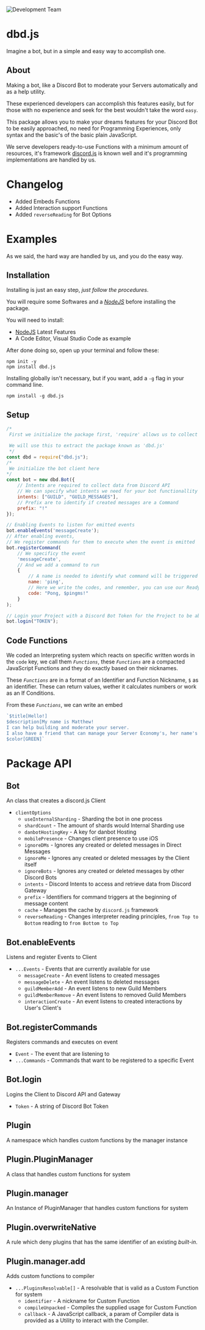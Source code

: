 ![Development Team](https://cdn.discordapp.com/banners/773352845738115102/dda8de5075c9e54067feca72bf38546e.png?size=4096)

# dbd.js
 Imagine a bot, but in a simple and easy way to accomplish one.

## About
Making a bot, like a Discord Bot to moderate your Servers automatically and as a help utility. 

These experienced developers can accomplish this features easily, but for those with no experience and seek for the best wouldn't take the word `easy`.

This package allows you to make your dreams features for your Discord Bot to be easily approached, no need for Programming Experiences, only syntax and the basic's of the basic plain JavaScript.

We serve developers ready-to-use Functions with a minimum amount of resources, it's framework [discord.js](https://github.com/discordjs/discord.js) is known well and it's programming implementations are handled by us.

# Changelog
- Added Embeds Functions
- Added Interaction support Functions
- Added `reverseReading` for Bot Options

# Examples
As we said, the hard way are handled by us, and you do the easy way.

## Installation
Installing is just an easy step, *just follow the procedures*.

You will require some Softwares and a *[NodeJS](https://nodejs.org)* before installing the package. 

You will need to install:

- [NodeJS](https://nodejs.org) Latest Features
- A Code Editor, Visual Studio Code as example

After done doing so, open up your terminal and follow these:

```
npm init -y
npm install dbd.js
```
Installing globally isn't necessary, but if you want, add a `-g` flag in your command line.
```
npm install -g dbd.js
```
## Setup
```js
/*
 First we initialize the package first, 'require' allows us to collect modules from other Files and Packages.

 We will use this to extract the package known as 'dbd.js'
 */
const dbd = require("dbd.js");
/*
 We initialize the bot client here
*/
const bot = new dbd.Bot({
    // Intents are required to collect data from Discord API
    // We can specify what intents we need for your bot functionallity's
    intents: ["GUILD", "GUILD_MESSAGES"],
    // Prefix are to identify if created messages are a Command
    prefix: "!"
});

// Enabling Events to listen for emitted events
bot.enableEvents('messageCreate');
// After enabling events,
// We register commands for them to execute when the event is emitted
bot.registerCommand(
    // We specificy the event
    'messageCreate',
    // And we add a command to run
    {
        // A name is needed to identify what command will be triggered
        name: 'ping',
        // Here we write the codes, and remember, you can use our Ready-to-use Functions
        code: "Pong, $pingms!"
    }
);

// Login your Project with a Discord Bot Token for the Project to be able to interact with your Bot
bot.login("TOKEN");
```

## Code Functions
We coded an Interpreting system which reacts on specific written words in the `code` key, we call them *`Functions`*, these *`Functions`* are a compacted JavaScript Functions and they do exactly based on their nicknames.

These *`Functions`* are in a format of an Identifier and Function Nickname, `$` as an identifier. These can return values, wether it calculates numbers or work as an If Conditions.

From these *`Functions`*, we can write an embed
```js
`$title[Hello!]
$description[My name is Matthew!
I can help building and moderate your server.
I also have a friend that can manage your Server Economy's, her name's Liz.]
$color[GREEN]`
```

# Package API
## Bot
An class that creates a discord.js Client
- `clientOptions`
    - `useInternalSharding` - Sharding the bot in one process
    - `shardCount` - The amount of shards would Internal Sharding use
    - `danbotHostingKey` - A key for danbot Hosting
    - `mobilePresence` - Changes client presence to use iOS
    - `ignoreDMs` - Ignores any created or deleted messages in Direct Messages
    - `ignoreMe` - Ignores any created or deleted messages by the Client itself
    - `ignoreBots` - Ignores any created or deleted messages by other Discord Bots
    - `intents` - Discord Intents to access and retrieve data from Discord Gateway
    - `prefix` - Identifiers for command triggers at the beginning of message content
    - `cache` - Manages the cache by `discord.js` framework
    - `reverseReading` - Changes interpreter reading principles, `from Top to Bottom` reading to `from Bottom to Top`
## Bot.enableEvents
Listens and register Events to Client
- `...Events` - Events that are currently available for use
    - `messageCreate` - An event listens to created messages
    - `messageDelete` - An event listens to deleted messages
    - `guildMemberAdd` - An event listens to new Guild Members
    - `guildMemberRemove` - An event listens to removed Guild Members
    - `interactionCreate` - An event listens to created interactions by User's Client's
## Bot.registerCommands
Registers commands and executes on event
- `Event` - The event that are listening to
- `...Commands` - Commands that want to be registered to a specific Event
## Bot.login
Logins the Client to Discord API and Gateway
- `Token` - A string of Discord Bot Token

## Plugin
A namespace which handles custom functions by the manager instance
## Plugin.PluginManager
A class that handles custom functions for system
## Plugin.manager
An Instance of PluginManager that handles custom functions for system
## Plugin.overwriteNative
A rule which deny plugins that has the same identifier of an existing *built-in*.
## Plugin.manager.add
Adds custom functions to compiler
- `...PluginsResolvable[]` - A resolvable that is valid as a Custom Function for system
    - `identifier` - A nickname for Custom Function
    - `compileUnpacked` - Compiles the supplied usage for Custom Function
    - `callback` - A JavaScript callback, a param of Compiler data is provided as a Utility to interact with the Compiler. 
